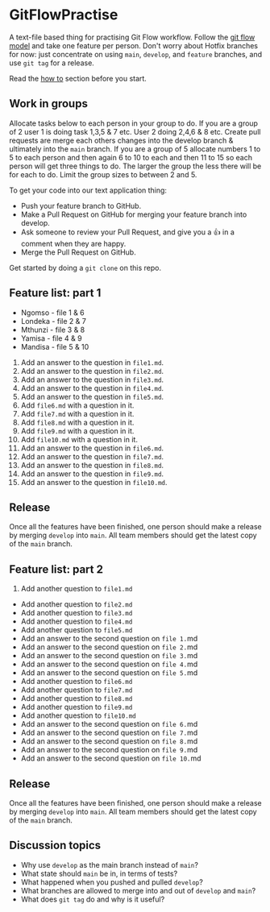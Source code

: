 # GitFlowPractise

A text-file based thing for practising Git Flow workflow. Follow the [git flow model](http://nvie.com/posts/a-successful-git-branching-model/) and take one feature per person. Don't worry about Hotfix branches for now: just concentrate on using `main`, `develop`, and `feature` branches, and use `git tag` for a release.

Read the [how to](./howto.md) section before you start.

## Work in groups

Allocate tasks below to each person in your group to do. If you are a group of 2 user 1 is doing task 1,3,5 & 7 etc. User 2 doing 2,4,6 & 8 etc. Create pull requests are merge each others changes into the develop branch & ultimately into the `main` branch. If you are a group of 5 allocate numbers 1 to 5 to each person and then again 6 to 10 to each and then 11 to 15 so each person will get three things to do. The larger the group the less there will be for each to do. Limit the group sizes to between 2 and 5.

To get your code into our text application thing:

* Push your feature branch to GitHub.
* Make a Pull Request on GitHub for merging your feature branch into develop.
* Ask someone to review your Pull Request, and give you a :+1: in a comment when they are happy.
* Merge the Pull Request on GitHub.

Get started by doing a `git clone` on this repo.


## Feature list: part 1

<!-- Questions to do -->
* Ngomso - file 1 & 6
* Londeka - file 2 & 7
* Mthunzi - file 3 & 8
* Yamisa - file 4 & 9
* Mandisa - file 5 & 10

1. Add an answer to the question in `file1.md`.
2. Add an answer to the question in `file2.md`.
3. Add an answer to the question in `file3.md`.
4. Add an answer to the question in `file4.md`.
5. Add an answer to the question in `file5.md`.
6. Add `file6.md` with a question in it.
7. Add `file7.md` with a question in it.
8. Add `file8.md` with a question in it.
9. Add `file9.md` with a question in it.
10. Add `file10.md` with a question in it.
11. Add an answer to the question in `file6.md`.
12. Add an answer to the question in `file7.md`.
13. Add an answer to the question in `file8.md`.
14. Add an answer to the question in `file9.md`.
15. Add an answer to the question in `file10.md`.

## Release

Once all the features have been finished, one person should make a release by merging `develop` into `main`. All team members should get the latest copy of the `main` branch.

## Feature list: part 2

1. Add another question to `file1.md`
* Add another question to `file2.md`
* Add another question to `file3.md`
* Add another question to `file4.md`
* Add another question to `file5.md`
* Add an answer to the second question on `file 1.`md
* Add an answer to the second question on `file 2.`md
* Add an answer to the second question on `file 3.`md
* Add an answer to the second question on `file 4.`md
* Add an answer to the second question on `file 5.`md
* Add another question to `file6.md`
* Add another question to `file7.md`
* Add another question to `file8.md`
* Add another question to `file9.md`
* Add another question to `file10.md`
* Add an answer to the second question on `file 6.`md
* Add an answer to the second question on `file 7.`md
* Add an answer to the second question on `file 8.`md
* Add an answer to the second question on `file 9.`md
* Add an answer to the second question on `file 10.`md

## Release

Once all the features have been finished, one person should make a release by merging `develop` into `main`. All team members should get the latest copy of the `main` branch.


## Discussion topics

* Why use `develop` as the main branch instead of `main`?
* What state should `main` be in, in terms of tests?
* What happened when you pushed and pulled `develop`?
* What branches are allowed to merge into and out of `develop` and `main`?
* What does `git tag` do and why is it useful?
